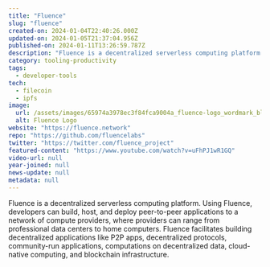 ```yaml
---
title: "Fluence"
slug: "fluence"
created-on: 2024-01-04T22:40:26.000Z
updated-on: 2024-01-05T21:37:04.956Z
published-on: 2024-01-11T13:26:59.787Z
description: "Fluence is a decentralized serverless computing platform."
category: tooling-productivity
tags:
  - developer-tools
tech:
  - filecoin
  - ipfs
image:
  url: /assets/images/65974a3978ec3f84fca9004a_fluence-logo_wordmark_black.png
  alt: Fluence Logo
website: "https://fluence.network"
repo: "https://github.com/fluencelabs"
twitter: "https://twitter.com/fluence_project"
featured-content: "https://www.youtube.com/watch?v=uFhPJ1wR1GQ"
video-url: null
year-joined: null
news-update: null
metadata: null
---
```


Fluence is a decentralized serverless computing platform. Using Fluence, developers can build, host, and deploy peer-to-peer applications to a network of compute providers, where providers can range from professional data centers to home computers. Fluence facilitates building decentralized applications like P2P apps, decentralized protocols, community-run applications, computations on decentralized data, cloud-native computing, and blockchain infrastructure.
